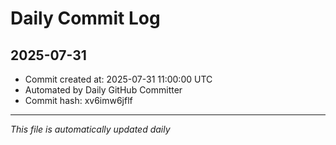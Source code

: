 # Daily Commit Log

## 2025-07-31

- Commit created at: 2025-07-31 11:00:00 UTC
- Automated by Daily GitHub Committer
- Commit hash: xv6imw6jflf

---
*This file is automatically updated daily*